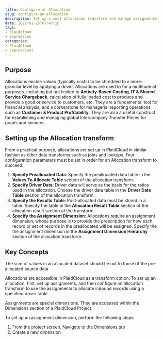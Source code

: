 ```yaml
---
title: Configure an Allocation
slug: configure-an-allocation
description: Set up a cost allocation transform and manage assignments
date: 2022-01-25T07:40:20
tags:
- plaidcloud
- expression
categories:
- PlaidCloud
- Expressions
---
```



## Purpose

Allocations enable values (typically costs) to be shredded to a more-granular level by applying a driver. Allocations are used to for a multitude of purposes. including but not limited to **Activity-Based Costing**, **IT & Shared Service Chargeback**, calculation of fully loaded cost to produce and provide a good or service to customers, etc. They are a fundamental tool for financial analysis, and a cornerstone for managerial reporting operations such as **Customer & Product Profitability**. They are also a useful construct for establishing and managing global Intercompany Transfer Prices for goods and services.

## Setting up the Allocation transform

From a practical purpose, allocations are set up in PlaidCloud in similar fashion as other data transforms such as joins and lookups. Four configuration parameters must be set in order for an Allocation transform to succeed.

1. **Specify Preallocated Data**: Specify the preallocated data table in the **Values To Allocate Table** section of the allocation transform.
2. **Specify Driver Data**: Driver data will serve as the basis for the ratios used in the allocation. Choose the driver data table in the **Driver Data Table** section of the allocation transform.
3. **Specify the Results Table**: Post-allocated data must be stored in a table. Specify the table in the **Allocation Result Table** section of the allocation result section of the transform.
4. **Specify the Assignment Dimension**: Allocations require an assignment dimension, whose purpose is to provide the prescription for how each record or set of records in the preallocated will be assigned. Specify the the assignment dimension in the **Assignment Dimension Hierarchy** section of the allocation transform.

## Key Concepts

The sum of values in an allocated dataset should tie out to those of the pre-allocated source data

Allocations are accessible in PlaidCloud as a transform option. To set up an allocation, first, set up assignments, and then configure an allocation transform to use the assignments to allocate inbound records using a specified driver table.

Assignments are special dimensions. They are accessed within the Dimensions section of a PlaidCloud Project.

To set up an assignment dimension, perform the following steps:

1. From the project screen, Navigate to the Dimensions tab
2. Create a new dimension
